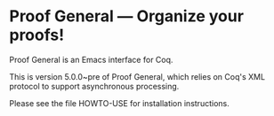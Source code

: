 # Proof General — Organize your proofs! 

Proof General is an Emacs interface for Coq. 

This is version 5.0.0~pre of Proof General, which relies on Coq's XML protocol to support asynchronous processing.

Please see the file HOWTO-USE for installation instructions.
